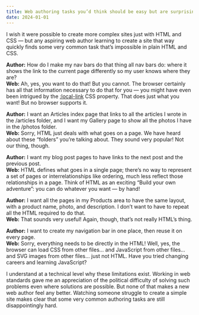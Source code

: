 ```yaml
---
title: Web authoring tasks you’d think should be easy but are surprisingly hard
date: 2024-01-01
---
```


I wish it were possible to create more complex sites just with HTML and CSS — but any aspiring web author learning to create a site that way quickly finds some very common task that’s impossible in plain HTML and CSS.

**Author:** How do I make my nav bars do that thing all nav bars do: where it shows the link to the current page differently so my user knows where they are?<br>
**Web:** Ah, yes, you want to do that! But you cannot. The browser certainly has all that information necessary to do that for you — you might have even been intrigued by the [:local-link](https://developer.mozilla.org/en-US/docs/Web/CSS/:local-link) CSS property. That does just what you want! But no browser supports it.

**Author:** I want an Articles index page that links to all the articles I wrote in the /articles folder, and I want my Gallery page to show all the photos I have in the /photos folder.<br>
**Web:** Sorry, HTML just deals with what goes on a page. We have heard about these “folders” you’re talking about. They sound very popular! Not our thing, though.

**Author:** I want my blog post pages to have links to the next post and the previous post.<br>
**Web:** HTML defines what goes in a single page; there’s no way to represent a set of pages or interrelationships like ordering, much less reflect those relationships in a page. Think of HTML as an exciting “Build your own adventure”: you can do whatever you want — by hand!

**Author:** I want all the pages in my Products area to have the same layout, with a product name, photo, and description. I don’t want to have to repeat all the HTML required to do that.<br>
**Web:** That sounds very useful! Again, though, that’s not really HTML’s thing.

**Author:** I want to create my navigation bar in one place, then reuse it on every page.<br>
**Web:** Sorry, everything needs to be directly in the HTML! Well, yes, the browser can load CSS from other files… and JavaScript from other files… and SVG images from other files… just not HTML. Have you tried changing careers and learning JavaScript?

I understand at a technical level why these limitations exist. Working in web standards gave me an appreciation of the political difficulty of solving such problems even where solutions are possible. But none of that makes a new web author feel any better. Watching someone struggle to create a simple site makes clear that some very common authoring tasks are still disappointingly hard.
